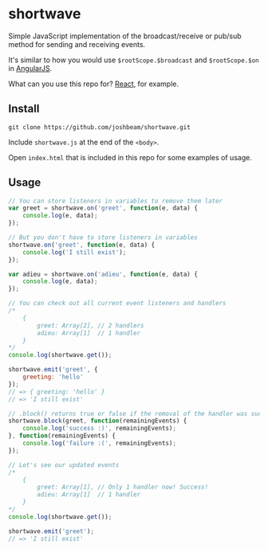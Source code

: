 # shortwave

Simple JavaScript implementation of the broadcast/receive or pub/sub method for sending and receiving events.

It's similar to how you would use `$rootScope.$broadcast` and `$rootScope.$on` in <a href="https://angularjs.org/">AngularJS</a>.

What can you use this repo for? <a href="https://facebook.github.io/react/">React</a>, for example.

## Install

```
git clone https://github.com/joshbeam/shortwave.git
```

Include `shortwave.js` at the end of the `<body>`.

Open `index.html` that is included in this repo for some examples of usage.

## Usage

```javascript
// You can store listeners in variables to remove them later
var greet = shortwave.on('greet', function(e, data) {
	console.log(e, data);
});

// But you don't have to store listeners in variables
shortwave.on('greet', function(e, data) {
	console.log('I still exist');
});

var adieu = shortwave.on('adieu', function(e, data) {
	console.log(e, data);
});

// You can check out all current event listeners and handlers
/*
    {
    	greet: Array[2], // 2 handlers
    	adieu: Array[1]  // 1 handler
    }
*/
console.log(shortwave.get());

shortwave.emit('greet', {
	greeting: 'hello'
});
// => { greeting: 'hello' }
// => 'I still exist'

// .block() returns true or false if the removal of the handler was successful
shortwave.block(greet, function(remainingEvents) {
	console.log('success :)', remainingEvents);
}, function(remainingEvents) {
	console.log('failure :(', remainingEvents);
});

// Let's see our updated events
/*
    {
    	greet: Array[1], // Only 1 handler now! Success!
    	adieu: Array[1]  // 1 handler
    }
*/
console.log(shortwave.get());

shortwave.emit('greet');
// => 'I still exist'
```
